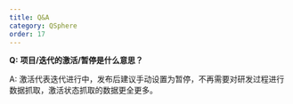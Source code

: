```yaml
---
title: Q&A
category: QSphere
order: 17
---
```


**Q:** **项目/迭代的激活/暂停是什么意思？**

A: 激活代表迭代进行中，发布后建议手动设置为暂停，不再需要对研发过程进行数据抓取，激活状态抓取的数据更全更多。
